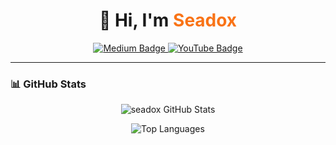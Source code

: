 <h1 align="center">👋 Hi, I'm <span style="color:#f97316">Seadox</span></h1>

<p align="center">
  <a href="https://medium.com/@seadox" target="_blank">
    <img src="https://img.shields.io/badge/Medium-Blog-12100E?style=for-the-badge&logo=medium&logoColor=white" alt="Medium Badge"/>
  </a>
  <a href="https://youtube.com/@seadox" target="_blank">
    <img src="https://img.shields.io/badge/YouTube-Channel-FF0000?style=for-the-badge&logo=youtube&logoColor=white" alt="YouTube Badge"/>
  </a>
</p>

---

### 📊 GitHub Stats

<p align="center">
  <img src="https://github-readme-stats.vercel.app/api?username=seadox&show_icons=true&theme=tokyonight&hide_border=true" alt="seadox GitHub Stats" />
</p>

<p align="center">
  <img src="https://github-readme-stats.vercel.app/api/top-langs/?username=seadox&layout=compact&theme=tokyonight&hide_border=true" alt="Top Languages" />
</p>
